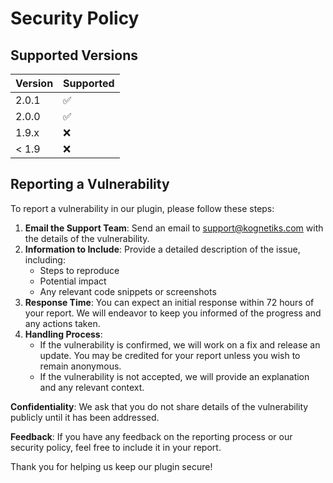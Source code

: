 # Security Policy

## Supported Versions

| Version | Supported          |
| ------- | ------------------ |
| 2.0.1   | :white_check_mark: |
| 2.0.0   | :white_check_mark: |
| 1.9.x   | :x:                |
| < 1.9   | :x:                |

## Reporting a Vulnerability

To report a vulnerability in our plugin, please follow these steps:

1. **Email the Support Team**: Send an email to [support@kognetiks.com](mailto:support@kognetiks.com) with the details of the vulnerability.
2. **Information to Include**: Provide a detailed description of the issue, including:
    - Steps to reproduce
    - Potential impact
    - Any relevant code snippets or screenshots
3. **Response Time**: You can expect an initial response within 72 hours of your report. We will endeavor to keep you informed of the progress and any actions taken.
4. **Handling Process**:
   - If the vulnerability is confirmed, we will work on a fix and release an update. You may be credited for your report unless you wish to remain anonymous.
   - If the vulnerability is not accepted, we will provide an explanation and any relevant context.

**Confidentiality**: We ask that you do not share details of the vulnerability publicly until it has been addressed.

**Feedback**: If you have any feedback on the reporting process or our security policy, feel free to include it in your report.

Thank you for helping us keep our plugin secure!

